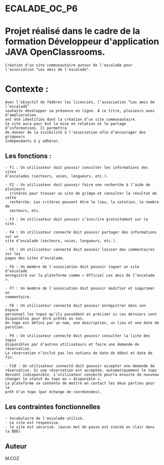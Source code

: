 # ECALADE_OC_P6

# Projet réalisé dans le cadre de la formation Développeur d'application JAVA OpenClassrooms.

	Création d'un site communautaire autour de l'escalade pour l'association "Les amis de l'escalade".

# Contexte :

	Avec l’objectif de fédérer les licenciés, l’association “Les amis de l’escalade”
	souhaite développer sa présence en ligne. À ce titre, plusieurs axes d’amélioration
	ont été identifiés dont la création d’un site communautaire.
	Ce site aura pour but la mise en relation et le partage d’informations. Il permettra
	de donner de la visibilité à l’association afin d’encourager des grimpeurs
	indépendants à y adhérer.


## Les fonctions :

	- F1 : Un utilisateur doit pouvoir consulter les informations des sites
	d’escalades (secteurs, voies, longueurs, etc.).

	- F2 : Un utilisateur doit pouvoir faire une recherche à l’aide de plusieurs
	  critères pour trouver un site de grimpe et consulter le résultat de cette
	  recherche. Les critères peuvent être le lieu, la cotation, le nombre de
	  secteurs, etc.

	- F3 : Un utilisateur doit pouvoir s’inscrire gratuitement sur le site.

	- F4 : Un utilisateur connecté doit pouvoir partager des informations sur un
	site d’escalade (secteurs, voies, longueurs, etc.).

	- F5 : Un utilisateur connecté doit pouvoir laisser des commentaires sur les
	pages des sites d’escalade.

	- F6 : Un membre de l'association doit pouvoir taguer un site d’escalade
	enregistré sur la plateforme comme « Officiel Les amis de l’escalade ».

	- F7 : Un membre de l'association doit pouvoir modifier et supprimer un
	commentaire.

	- F8 : Un utilisateur connecté doit pouvoir enregistrer dans son espace
	personnel les topos qu’ils possèdent et préciser si ces derniers sont
	disponibles pour être prêtés ou non.
	Un topo est défini par un nom, une description, un lieu et une date de
	parution.

	- F9 : Un utilisateur connecté doit pouvoir consulter la liste des topos
	disponibles par d’autres utilisateurs et faire une demande de réservation.
	La réservation n’inclut pas les notions de date de début et date de fin.

	- F10 : Un utilisateur connecté doit pouvoir accepter une demande de
	réservation. Si une réservation est acceptée, automatiquement le topo
	devient indisponible. L’utilisateur connecté pourra ensuite de nouveau
	changer le statut du topo en « disponible ».
	La plateforme se contente de mettre en contact les deux parties pour le
	prêt d’un topo (par échange de coordonnées).

	
## Les contraintes fonctionnelles

	- Vocabulaire de l'escalade utilisé.
	- Le site est responsive.
	- le site est sécurisé. (aucun mot de passe est stocké en clair dans la BDD)



## Auteur

M.COZ 